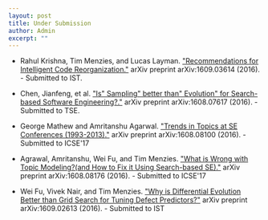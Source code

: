 ```yaml
---
layout: post
title: Under Submission
author: Admin
excerpt: ""
---
```

+ Rahul Krishna, Tim Menzies, and Lucas Layman. ["Recommendations for Intelligent Code Reorganization."](https://arxiv.org/abs/1609.03614) arXiv preprint arXiv:1609.03614 (2016). - Submitted to IST.

+ Chen, Jianfeng, et al. ["Is" Sampling" better than" Evolution" for Search-based Software Engineering?."](https://arxiv.org/abs/1608.07617) arXiv preprint arXiv:1608.07617 (2016). - Submitted to TSE.

+ George Mathew and Amritanshu Agarwal. ["Trends in Topics at SE Conferences (1993-2013)."](https://arxiv.org/abs/1608.08100) arXiv preprint arXiv:1608.08100 (2016). - Submitted to ICSE'17

+ Agrawal, Amritanshu, Wei Fu, and Tim Menzies. ["What is Wrong with Topic Modeling?(and How to Fix it Using Search-based SE)."](https://arxiv.org/abs/1608.08176) arXiv preprint arXiv:1608.08176 (2016). - Submitted to ICSE'17

+ Wei Fu, Vivek Nair, and Tim Menzies. ["Why is Differential Evolution Better than Grid Search for Tuning Defect Predictors?"](http://arxiv.org/abs/1609.02613) 	arXiv preprint arXiv:1609.02613 (2016). - Submitted to IST
